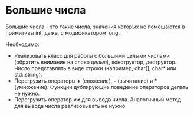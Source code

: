 # Большие числа

Большие числа - это такие числа, значения которых не помещаются в примитивы int, даже, с модификатором long.

Необходимо:

- Реализовать класс для работы с большими целыми числами (обратить внимание на слово *целые*), конструктор, деструктор. Число представлять в виде строки (например, char[], char* или std::string).
- Перегрузить операторы **+** (сложение), **-** (вычитание) и **\*** (умножение). Функции дублирующие поведение операторов делать не нужно.
- Перегрузить оператор **<<** для вывода числа. Аналогичный метод для вывода числа реализовывать не нужно.
